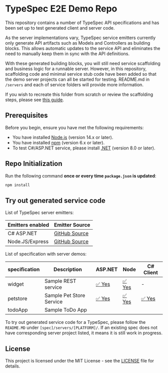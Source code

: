 # TypeSpec E2E Demo Repo

This repository contains a number of TypeSpec API specifications and has been set up to test generated client and server code.

As the server implementations vary, TypeSpec service emitters currently only generate API artifacts such as Models and Controllers as building blocks. This allows automatic updates to the service API and eliminates the need to manually keep them in sync with the API definitions.

With these generated building blocks, you will still need service scaffolding and business logic for a runnable server. However, in this repository, scaffolding code and minimal service stub code have been added so that the demo server projects can all be started for testing. README.md in `/servers` and each of service folders will provide more information.

If you wish to recreate this folder from scratch or review the scaffolding steps, please see [this guide](./how-to-test-server-api.md).

## Prerequisites

Before you begin, ensure you have met the following requirements:

- You have installed [Node.js](https://nodejs.org/) (version 14.x or later).
- You have installed [npm](https://www.npmjs.com/) (version 6.x or later).
- To test C#/ASP.NET service, please install [.NET](https://dotnet.microsoft.com/en-us/download) (version 8.0 or later).

## Repo Initialization

Run the following command **once or every time `package.json` is updated**:

```sh
npm install
```

## Try out generated service code

List of TypeSpec server emitters:

| Emitters enabled | Emitter Source                                                                                   |
| ---------------- | ------------------------------------------------------------------------------------------------ |
| C# ASP.NET       | [GitHub Source](https://github.com/microsoft/typespec/tree/main/packages/http-server-csharp)     |
| Node.JS/Express  | [GitHub Source](https://github.com/microsoft/typespec/tree/main/packages/http-server-javascript) |

List of specification with server demos:

| specification | Description              | ASP.NET                                              | Node                                               | C# Client                                            |
| ------------- | ------------------------ | ---------------------------------------------------- | -------------------------------------------------- | ---------------------------------------------------- |
| widget        | Sample REST service      | [:white_check_mark: Yes](./widget/servers/aspnet/)   | [:white_check_mark: Yes](./widget/servers/aspnet/) | -                                                    |
| petstore      | Sample Pet Store Service | [:white_check_mark: Yes](./petstore/servers/aspnet/) | [:white_check_mark: Yes](./petstore/servers/node/) | [:white_check_mark: Yes](./petstore/clients/dotnet/) |
| todoApp       | Sample ToDo App          |                                                      |                                                    |                                                      |

To try out generated service code for a TypeSpec, please follow the `README.MD` under `[spec]/servers/[PLATFORM]/`. If an existing
spec does not have corresponding server project listed, it means it is still work in progress.

## License

This project is licensed under the MIT License - see the [LICENSE](LICENSE) file for details.
